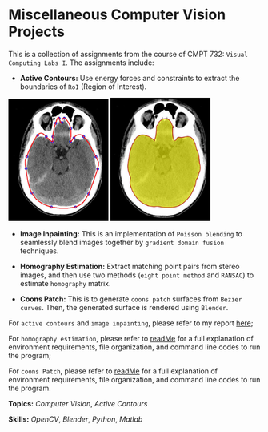# Miscellaneous Computer Vision Projects

This is a collection of assignments from the course of CMPT 732: `Visual Computing Labs I`. The assignments include:

- **Active Contours:** Use energy forces and constraints to extract the boundaries of `RoI` (Region of Interest).

<img src="/demo/init_curve.png" alt="drawing" width="200"/> <img src="/demo/segmentation.png" alt="drawing" width="200"/>

- **Image Inpainting:** This is an implementation of `Poisson blending` to seamlessly blend images together by `gradient domain fusion` techniques.

- **Homography Estimation:** Extract matching point pairs from stereo images, and then use two methods (`eight point method` and `RANSAC`) to estimate `homography` matrix.

- **Coons Patch:** This is to generate `coons patch` surfaces from `Bezier curves`. Then, the generated surface is rendered using `Blender`.

For `active contours` and `image inpainting`, please refer to my report [here](report.pdf);

For `homography estimation`, please refer to [readMe](/MatF/ReadMe.txt) for a full explanation of environment requirements, file organization, and command line codes to run the program;

For `coons Patch`, please refer to [readMe](/CoonsPatch/ReadMe.txt) for a full explanation of environment requirements, file organization, and command line codes to run the program.

**Topics:** _Computer Vision_, _Active Contours_

**Skills:** _OpenCV_, _Blender_, _Python_, _Matlab_
